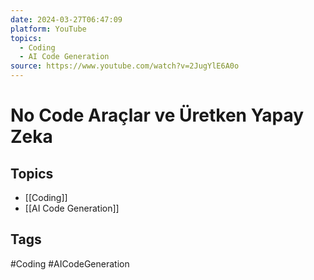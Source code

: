 ```yaml
---
date: 2024-03-27T06:47:09
platform: YouTube
topics:
  - Coding
  - AI Code Generation
source: https://www.youtube.com/watch?v=2JugYlE6A0o
---
```

# No Code Araçlar ve Üretken Yapay Zeka

## Topics
- [[Coding]]
- [[AI Code Generation]]

## Tags
#Coding #AICodeGeneration